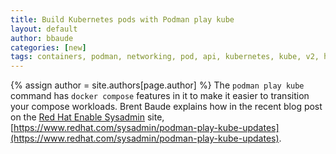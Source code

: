 ```yaml
---
title: Build Kubernetes pods with Podman play kube
layout: default
author: bbaude 
categories: [new]
tags: containers, podman, networking, pod, api, kubernetes, kube, v2, hpc, windows, mac, rootless, sudo
---
```

{% assign author = site.authors[page.author] %}
The `podman play kube` command has `docker compose` features in it to make it easier to transition your compose workloads.  Brent Baude explains how in the recent blog post on the [Red Hat Enable Sysadmin](https://www.redhat.com/sysadmin/) site, [https://www.redhat.com/sysadmin/podman-play-kube-updates](https://www.redhat.com/sysadmin/podman-play-kube-updates).
